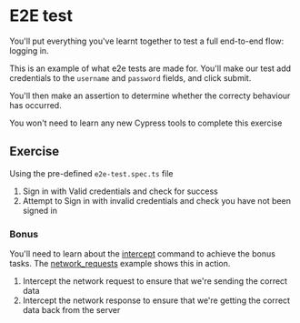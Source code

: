 # E2E test

You'll put everything you've learnt together to test a full end-to-end flow: logging in.

This is an example of what e2e tests are made for. You'll make our test add credentials to the `username` and `password` fields, and click submit.

You'll then make an assertion to determine whether the correcty behaviour has occurred.

You won't need to learn any new Cypress tools to complete this exercise

## Exercise

Using the pre-defined `e2e-test.spec.ts` file

1. Sign in with Valid credentials and check for success
2. Attempt to Sign in with invalid credentials and check you have not been signed in

### Bonus

You'll need to learn about the [intercept](https://docs.cypress.io/api/commands/intercept) command to achieve the bonus tasks.
The [network_requests](../examples/network_requests.spec.js) example shows this in action.

1. Intercept the network request to ensure that we're sending the correct data
2. Intercept the network response to ensure that we're getting the correct data back from the server
